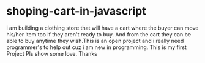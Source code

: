# shoping-cart-in-javascript

i am building a clothing store that will have a cart where the buyer can move his/her item too if they aren't ready to buy.
And from the cart they can be able to buy anytime they wish.This is an open project and i really need programmer's to help out cuz i am new in programming.
This is my first Project Pls show some love. Thanks
